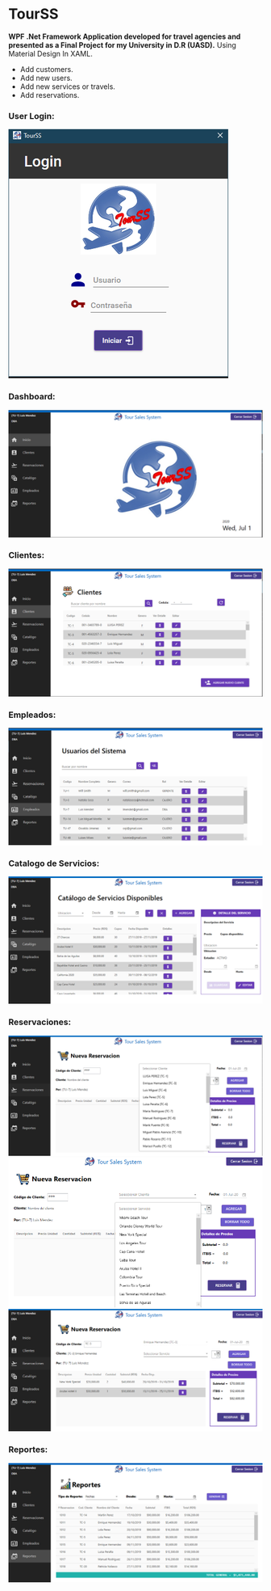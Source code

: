 # TourSS
**WPF .Net Framework Application developed for travel agencies and presented as a Final Project for my University in D.R (UASD).**
Using Material Design In XAML.

* Add customers.
* Add new users.
* Add new services or travels.
* Add reservations.

### User Login:
![login](https://github.com/luismdz/TourSS/blob/master/TourSS_UI/Readme/login.png)

### Dashboard:
![dashboard](https://github.com/luismdz/TourSS/blob/master/TourSS_UI/Readme/Dashboard.png)

### Clientes:
![clientes](https://github.com/luismdz/TourSS/blob/master/TourSS_UI/Readme/Clientes.png)

### Empleados:
![empleados](https://github.com/luismdz/TourSS/blob/master/TourSS_UI/Readme/Empleados.png)

### Catalogo de Servicios:
![catalogo](https://github.com/luismdz/TourSS/blob/master/TourSS_UI/Readme/Catalogo.png)

### Reservaciones:
![reservacion](https://github.com/luismdz/TourSS/blob/master/TourSS_UI/Readme/Reservacion-cliente.png)
![reservacion](https://github.com/luismdz/TourSS/blob/master/TourSS_UI/Readme/Reservacion-servicio.png)
![reservacion](https://github.com/luismdz/TourSS/blob/master/TourSS_UI/Readme/reservacion-agregar.png)

### Reportes:
![reporte](https://github.com/luismdz/TourSS/blob/master/TourSS_UI/Readme/reportes.png)

